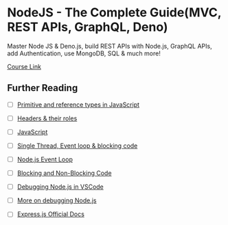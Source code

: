 # NodeJS - The Complete Guide(MVC, REST APIs, GraphQL, Deno)

Master Node JS & Deno.js, build REST APIs with Node.js, GraphQL APIs, add Authentication, use MongoDB, SQL & much more!

[Course Link](https://www.udemy.com/course/nodejs-the-complete-guide)

## Further Reading

- [ ] [Primitive and reference types in JavaScript](https://academind.com/tutorials/reference-vs-primitive-values)

- [ ] [Headers & their roles](https://developer.mozilla.org/en-US/docs/Web/HTTP/Headers)

- [ ] [JavaScript](https://developer.mozilla.org/en-US/docs/Learn/JavaScript)

- [ ] [Single Thread, Event loop & blocking code](https://medium.com/javascript-scene/javascript-single-threaded-event-loop-b6c8a8f7d9e3)

- [ ] [Node.js Event Loop](https://nodejs.org/en/docs/guides/event-loop-timers-and-nexttick/)

- [ ] [Blocking and Non-Blocking Code](https://nodejs.org/en/docs/guides/dont-block-the-event-loop/)

- [ ] [Debugging Node.js in VSCode](https://code.visualstudio.com/docs/nodejs/nodejs-debugging)

- [ ] [More on debugging Node.js](https://nodejs.org/en/docs/guides/debugging-getting-started/)

- [ ] [Express.js Official Docs](https://expressjs.com/en/starter/installing.html)
